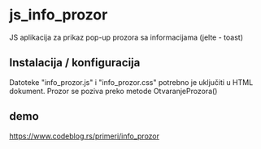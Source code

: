 # js_info_prozor
JS aplikacija za prikaz pop-up prozora sa informacijama (jelte - toast)

## Instalacija / konfiguracija
Datoteke "info_prozor.js" i "info_prozor.css" potrebno je uključiti u HTML dokument.
Prozor se poziva preko metode OtvaranjeProzora()

## demo
https://www.codeblog.rs/primeri/info_prozor

